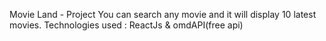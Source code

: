 Movie Land - Project
You can search any movie and it will display 10 latest movies.
Technologies used : ReactJs & omdAPI(free api)
